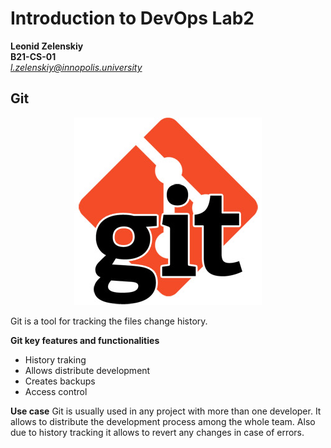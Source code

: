 # Introduction to DevOps Lab2
**Leonid Zelenskiy** <br>
**B21-CS-01** <br>
*l.zelenskiy@innopolis.university*

## **Git**
<div style="text-align: center;">
<img src="logo.jpg">
</div>

Git is a tool for tracking the files change history.

**Git key features and functionalities**
- History traking
- Allows distribute development
- Creates backups
- Access control

**Use case**
Git is usually used in any project with more than one developer. It allows to distribute the development process among the whole team. Also due to history tracking it allows to revert any changes in case of errors.